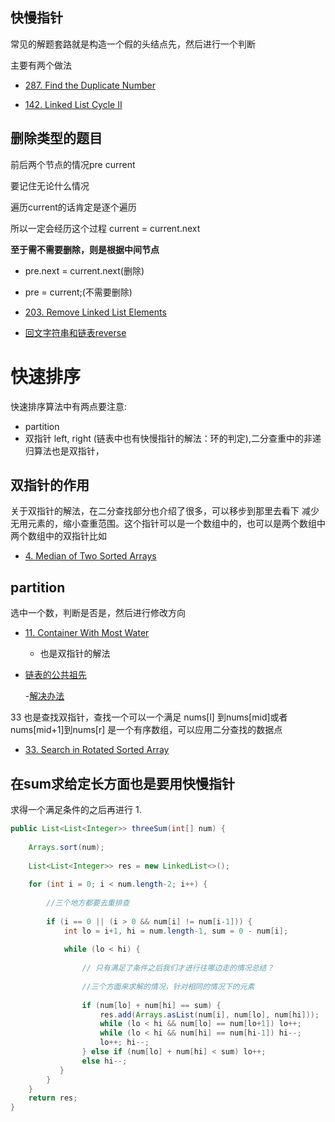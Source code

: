 ## 快慢指针

常见的解题套路就是构造一个假的头结点先，然后进行一个判断

主要有两个做法
- [287. Find the Duplicate Number](https://leetcode.com/problems/find-the-duplicate-number/discuss/72846/My-easy-understood-solution-with-O(n)-time-and-O(1)-space-without-modifying-the-array.-With-clear-explanation.)

- [142. Linked List Cycle II]()
## 删除类型的题目
前后两个节点的情况pre current
  
  要记住无论什么情况
  
  遍历current的话肯定是逐个遍历
   
   所以一定会经历这个过程 
   current = current.next
   
   
   **至于需不需要删除，则是根据中间节点**
   
   - pre.next  = current.next(删除)
   - pre = current;(不需要删除)
   - [203. Remove Linked List Elements](https://leetcode.com/problems/remove-linked-list-elements/description/)
  
- [回文字符串和链表reverse](https://leetcode.com/problems/palindrome-linked-list/discuss/64501/Java-easy-to-understand)
   
   
   
# 快速排序
 快速排序算法中有两点要注意:
 - partition
 - 双指针 left, right (链表中也有快慢指针的解法：环的判定),二分查重中的非递归算法也是双指针，
 
## 双指针的作用

 关于双指针的解法，在二分查找部分也介绍了很多，可以移步到那里去看下
 减少无用元素的，缩小查重范围。这个指针可以是一个数组中的，也可以是两个数组中
 两个数组中的双指针比如
  - [4. Median of Two Sorted Arrays](http://bangbingsyb.blogspot.com/2014/11/leetcode-median-of-two-sorted-arrays.html)
 
 
## partition

选中一个数，判断是否是，然后进行修改方向
  - [11. Container With Most Water](https://blog.csdn.net/qq_28350997/article/details/83018509)
    - 也是双指针的解法
  - [链表的公共祖先](https://leetcode.com/problems/intersection-of-two-linked-lists/hints/)
     
     -[解决办法](https://leetcode.com/problems/intersection-of-two-linked-lists/discuss/49792/Concise-JAVA-solution-O(1)-memory-O(n)-time)
  
  33 也是查找双指针，查找一个可以一个满足 nums[l] 到nums[mid]或者 nums[mid+1]到nums[r] 是一个有序数组，可以应用二分查找的数据点 
  - [33. Search in Rotated Sorted Array](https://leetcode.com/submissions/detail/166830221/)
  
## 在sum求给定长方面也是要用快慢指针

求得一个满足条件的之后再进行
1.
```java
public List<List<Integer>> threeSum(int[] num) {
    
    Arrays.sort(num);
    
    List<List<Integer>> res = new LinkedList<>(); 
    
    for (int i = 0; i < num.length-2; i++) {
       
        //三个地方都要去重排查
        
        if (i == 0 || (i > 0 && num[i] != num[i-1])) {
            int lo = i+1, hi = num.length-1, sum = 0 - num[i];
            
            while (lo < hi) {
                
                // 只有满足了条件之后我们才进行往哪边走的情况总结？
                
                //三个方面来求解的情况，针对相同的情况下的元素
                
                if (num[lo] + num[hi] == sum) {
                    res.add(Arrays.asList(num[i], num[lo], num[hi]));
                    while (lo < hi && num[lo] == num[lo+1]) lo++;
                    while (lo < hi && num[hi] == num[hi-1]) hi--;
                    lo++; hi--;
                } else if (num[lo] + num[hi] < sum) lo++;
                else hi--;
           }
        }
    }
    return res;
}

```

